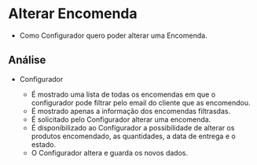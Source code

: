 # Alterar Encomenda

- Como Configurador quero poder alterar uma Encomenda.

## Análise 

- Configurador

    - É mostrado uma lista de todas os encomendas em que o configurador pode filtrar pelo email do cliente que as encomendou.
    - É mostrado apenas a informação dos encomendas filtrasdas.
    - É solicitado pelo Configurador alterar uma encomenda.
    - É disponibilizado ao Configurador a possibilidade de alterar os produtos encomendado, as quantidades, a data de entrega e o estado.
    - O Configurador altera e guarda os novos dados.
